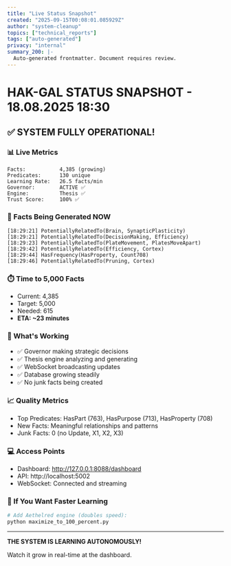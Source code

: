 ```yaml
---
title: "Live Status Snapshot"
created: "2025-09-15T00:08:01.085929Z"
author: "system-cleanup"
topics: ["technical_reports"]
tags: ["auto-generated"]
privacy: "internal"
summary_200: |-
  Auto-generated frontmatter. Document requires review.
---
```


# HAK-GAL STATUS SNAPSHOT - 18.08.2025 18:30

## ✅ SYSTEM FULLY OPERATIONAL!

### 📊 Live Metrics
```
Facts:           4,385 (growing)
Predicates:      130 unique
Learning Rate:   26.5 facts/min
Governor:        ACTIVE ✅
Engine:          Thesis ✅
Trust Score:     100% ✅
```

### 🚀 Facts Being Generated NOW
```
[18:29:21] PotentiallyRelatedTo(Brain, SynapticPlasticity)
[18:29:21] PotentiallyRelatedTo(DecisionMaking, Efficiency)
[18:29:23] PotentiallyRelatedTo(PlateMovement, PlatesMoveApart)
[18:29:42] PotentiallyRelatedTo(Efficiency, Cortex)
[18:29:44] HasFrequency(HasProperty, Count708)
[18:29:46] PotentiallyRelatedTo(Pruning, Cortex)
```

### ⏱️ Time to 5,000 Facts
- Current: 4,385
- Target: 5,000
- Needed: 615
- **ETA: ~23 minutes**

### 🎯 What's Working
- ✅ Governor making strategic decisions
- ✅ Thesis engine analyzing and generating
- ✅ WebSocket broadcasting updates
- ✅ Database growing steadily
- ✅ No junk facts being created

### 📈 Quality Metrics
- Top Predicates: HasPart (763), HasPurpose (713), HasProperty (708)
- New Facts: Meaningful relationships and patterns
- Junk Facts: 0 (no Update, X1, X2, X3)

### 💻 Access Points
- Dashboard: http://127.0.0.1:8088/dashboard
- API: http://localhost:5002
- WebSocket: Connected and streaming

### 🔧 If You Want Faster Learning
```bash
# Add Aethelred engine (doubles speed):
python maximize_to_100_percent.py
```

---

**THE SYSTEM IS LEARNING AUTONOMOUSLY!**

Watch it grow in real-time at the dashboard.